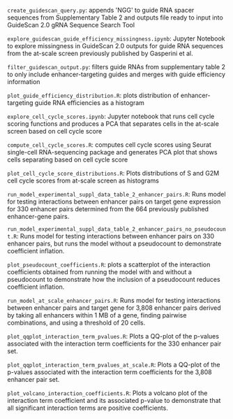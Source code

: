 ```create_guidescan_query.py```: appends 'NGG' to guide RNA spacer sequences from Supplementary Table 2 and outputs file ready to input into GuideScan 2.0 gRNA Sequence Search Tool

```explore_guidescan_guide_efficiency_missingness.ipynb```: Jupyter Notebook to explore missingness in GuideScan 2.0 outputs for guide RNA sequences from the at-scale screen previously published by Gasperini et al.

```filter_guidescan_output.py```: filters guide RNAs from supplementary table 2 to only include enhancer-targeting guides and merges with guide efficiency information

```plot_guide_efficiency_distribution.R```: plots distribution of enhancer-targeting guide RNA efficiencies as a histogram

```explore_cell_cycle_scores.ipynb```: Jupyter notebook that runs cell cycle scoring functions and produces a PCA that separates cells in the at-scale screen based on cell cycle score

```compute_cell_cycle_scores.R```: computes cell cycle scores using Seurat single-cell RNA-sequencing package and generates PCA plot that shows cells separating based on cell cycle score

```plot_cell_cycle_score_distributions.R```: Plots distributions of S and G2M cell cycle scores from at-scale screen as histograms

```run_model_experimental_suppl_data_table_2_enhancer_pairs.R```: Runs model for testing interactions between enhancer pairs on target gene expression for 330 enhancer pairs determined from the 664 previously published enhancer-gene pairs.

```run_model_experimental_suppl_data_table_2_enhancer_pairs_no_pseudocount.R```: Runs model for testing interactions between enhancer pairs on 330 enhancer pairs, but runs the model without a pseudocount to demonstrate coefficient inflation.

```plot_pseudocount_coefficients.R```: plots a scatterplot of the interaction coefficients obtained from running the model with and without a pseudocount to demonstrate how the inclusion of a pseudocount reduces coefficient inflation.

```run_model_at_scale_enhancer_pairs.R```: Runs model for testing interactions between enhancer pairs and target gene for 3,808 enhancer pairs derived by taking all enhancers within 1 MB of a gene, finding pairwise combinations, and using a threshold of 20 cells.

```plot_qqplot_interaction_term_pvalues.R```: Plots a QQ-plot of the p-values associated with the interaction term coefficients for the 330 enhancer pair set.

```plot_qqplot_interaction_term_pvalues_at_scale.R```: Plots a QQ-plot of the p-values associated with the interaction term coefficients for the 3,808 enhancer pair set. 

```plot_volcano_interaction_coefficients.R```: Plots a volcano plot of the interaction term coefficient and its associated p-value to demonstrate that all significant interaction terms are positive coefficients.
